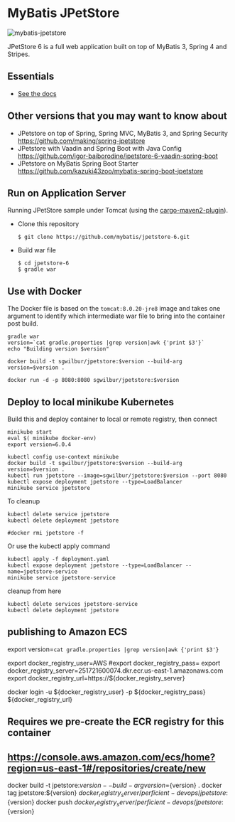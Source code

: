 MyBatis JPetStore
=================

![mybatis-jpetstore](http://mybatis.github.io/images/mybatis-logo.png)

JPetStore 6 is a full web application built on top of MyBatis 3, Spring 4 and Stripes.

Essentials
----------

* [See the docs](http://www.mybatis.org/jpetstore-6)

## Other versions that you may want to know about

- JPetstore on top of Spring, Spring MVC, MyBatis 3, and Spring Security https://github.com/making/spring-jpetstore
- JPetstore with Vaadin and Spring Boot with Java Config https://github.com/igor-baiborodine/jpetstore-6-vaadin-spring-boot
- JPetstore on MyBatis Spring Boot Starter https://github.com/kazuki43zoo/mybatis-spring-boot-jpetstore

## Run on Application Server
Running JPetStore sample under Tomcat (using the [cargo-maven2-plugin](https://codehaus-cargo.github.io/cargo/Maven2+plugin.html)).

- Clone this repository

  ```
  $ git clone https://github.com/mybatis/jpetstore-6.git
  ```

- Build war file

  ```
  $ cd jpetstore-6
  $ gradle war
  ```

## Use with Docker

The Docker file is based on the `tomcat:8.0.20-jre8` image and takes one argument to identify which intermediate war file to bring into the container post build.

    gradle war
    version=`cat gradle.properties |grep version|awk {'print $3'}`
    echo "Building version $version"

    docker build -t sgwilbur/jpetstore:$version --build-arg version=$version .

    docker run -d -p 8080:8080 sgwilbur/jpetstore:$version


## Deploy to local minikube Kubernetes

Build this and deploy container to local or remote registry, then connect

    minikube start
    eval $( minikube docker-env)
    export version=6.0.4

    kubectl config use-context minikube
    docker build -t sgwilbur/jpetstore:$version --build-arg version=$version .
    kubectl run jpetstore --image=sgwilbur/jpetstore:$version --port 8080
    kubectl expose deployment jpetstore --type=LoadBalancer
    minikube service jpetstore

To cleanup

    kubectl delete service jpetstore
    kubectl delete deployment jpetstore

    #docker rmi jpetstore -f

Or use the kubectl apply command

    kubectl apply -f deployment.yaml
    kubectl expose deployment jpetstore --type=LoadBalancer --name=jpetstore-service
    minikube service jpetstore-service

cleanup from here

    kubectl delete services jpetstore-service
    kubectl delete deployment jpetstore


## publishing to Amazon ECS

export version=`cat gradle.properties |grep version|awk {'print $3'}`

export docker_registry_user=AWS
#export docker_registry_pass=
export docker_registry_server=251721600074.dkr.ecr.us-east-1.amazonaws.com
export docker_registry_url=https://${docker_registry_server}

docker login -u ${docker_registry_user} -p ${docker_registry_pass} ${docker_registry_url}

## Requires we pre-create the ECR registry for this container
## https://console.aws.amazon.com/ecs/home?region=us-east-1#/repositories/create/new


docker build -t jpetstore:${version} --build-arg version=${version} .
docker tag jpetstore:${version}  ${docker_registry_server}/perficient-devops/jpetstore:${version}
docker push ${docker_registry_server}/perficient-devops/jpetstore:${version}
